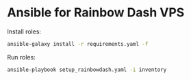 Ansible for Rainbow Dash VPS
============================

Install roles:

```sh
ansible-galaxy install -r requirements.yaml -f
```

Run roles:

```sh
ansible-playbook setup_rainbowdash.yaml -i inventory
```
